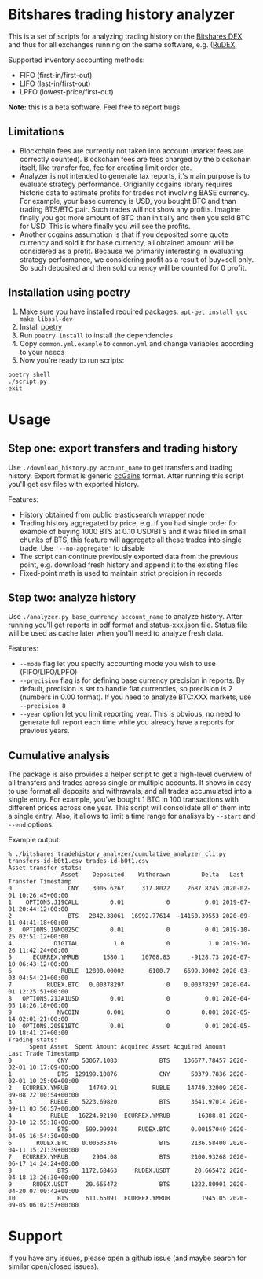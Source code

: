 Bitshares trading history analyzer
==================================

This is a set of scripts for analyzing trading history on the [Bitshares DEX](https://bitshares.org) and thus for all
exchanges running on the same software, e.g. ([RuDEX](https://rudex.org/).

Supported inventory accounting methods:

- FIFO (first-in/first-out)
- LIFO (last-in/first-out)
- LPFO (lowest-price/first-out)

**Note:** this is a beta software. Feel free to report bugs.

Limitations
-----------

* Blockchain fees are currently not taken into account (market fees are correctly counted). Blockchain fees are fees
  charged by the blockchain itself, like transfer fee, fee for creating limit order etc.
* Analyzer is not intended to generate tax reports, it's main purpose is to evaluate strategy performance. Origianlly
  ccgains library requires historic data to estimate profits for trades not involving BASE currency. For example, your
  base currency is USD, you bought BTC and than trading BTS/BTC pair. Such trades will not show any profits. Imagine
  finally you got more amount of BTC than initially and then you sold BTC for USD. This is where finally you will see
  the profits.
* Another ccgains assumption is that if you deposited some quote currency and sold it for base currency, all obtained
  amount will be considered as a profit. Because we primarily interesting in evaluating strategy performance, we
  considering profit as a result of buy+sell only. So such deposited and then sold currency will be counted for 0
  profit.

Installation using poetry
-------------------------

1. Make sure you have installed required packages: `apt-get install gcc make libssl-dev`
2. Install [poetry](https://python-poetry.org/)
3. Run `poetry install` to install the dependencies
4. Copy `common.yml.example` to `common.yml` and change variables according to your needs
5. Now you're ready to run scripts:

```
poetry shell
./script.py
exit
```

Usage
=====

Step one: export transfers and trading history
----------------------------------------------

Use `./download_history.py account_name` to get transfers and trading history. Export format is generic
[ccGains](https://github.com/probstj/ccGains/) format. After running this script you'll get csv files with exported
history.

Features:

- History obtained from public elasticsearch wrapper node
- Trading history aggregated by price, e.g. if you had single order for example of buying 1000 BTS at 0.10 USD/BTS and
  it was filled in small chunks of BTS, this feature will aggregate all these trades into single trade. Use
  `'--no-aggregate'` to disable
- The script can continue previously exported data from the previous point, e.g. download fresh history and append it to
  the existing files
- Fixed-point math is used to maintain strict precision in records

Step two: analyze history
-------------------------

Use `./analyzer.py base_currency account_name` to analyze history. After running you'll get reports in pdf format and
status-xxx.json file. Status file will be used as cache later when you'll need to analyze fresh data.

Features:

- `--mode` flag let you specify accounting mode you wish to use (FIFO/LIFO/LPFO)
- `--precision` flag is for defining base currency precision in reports. By default, precision is set to handle fiat
  currencies, so precision is 2 (numbers in 0.00 format). If you need to analyze BTC:XXX markets, use `--precision 8`
- `--year` option let you limit reporting year. This is obvious, no need to generate full report each time while you
  already have a reports for previous years.


Cumulative analysis
-------------------

The package is also provides a helper script to get a high-level overview of all transfers and trades across single or multiple accounts.
It shows in easy to use format all deposits and withrawals, and all trades accumulated into a single entry. For example,
you've bought 1 BTC in 100 transactions with different prices across one year. This script will consolidate all of them
into a single entry. Also, it allows to limit a time range for analisys by `--start` and `--end` options.

Example output:

```
% ./bitshares_tradehistory_analyzer/cumulative_analyzer_cli.py transfers-id-b0t1.csv trades-id-b0t1.csv
Asset transfer stats:
               Asset    Deposited    Withdrawn         Delta   Last Transfer Timestamp
0                CNY    3005.6267     317.8022     2687.8245 2020-02-01 10:26:45+00:00
1    OPTIONS.J19CALL         0.01            0          0.01 2019-07-01 20:44:12+00:00
2                BTS   2842.38061  16992.77614  -14150.39553 2020-09-11 04:41:18+00:00
3   OPTIONS.19NO025C         0.01            0          0.01 2019-10-25 02:51:12+00:00
4            DIGITAL          1.0            0           1.0 2019-10-26 11:42:24+00:00
5      ECURREX.YMRUB       1580.1     10708.83      -9128.73 2020-07-10 06:43:12+00:00
6              RUBLE  12800.00002       6100.7    6699.30002 2020-03-03 04:54:21+00:00
7          RUDEX.BTC   0.00378297            0    0.00378297 2020-04-01 12:25:51+00:00
8   OPTIONS.21JA1USD         0.01            0          0.01 2020-04-05 18:26:18+00:00
9             MVCOIN        0.001            0         0.001 2020-05-14 02:01:21+00:00
10  OPTIONS.20SE1BTC         0.01            0          0.01 2020-05-19 18:41:27+00:00
Trading stats:
      Spent Asset  Spent Amount Acquired Asset Acquired Amount      Last Trade Timestamp
0             CNY    53067.1083            BTS    136677.78457 2020-02-01 10:17:09+00:00
1             BTS  129199.10876            CNY      50379.7836 2020-02-01 10:25:09+00:00
2   ECURREX.YMRUB      14749.91          RUBLE     14749.32009 2020-09-08 22:00:54+00:00
3           RUBLE    5223.69820            BTS      3641.97014 2020-09-11 03:56:57+00:00
4           RUBLE   16224.92190  ECURREX.YMRUB        16388.81 2020-03-10 12:55:18+00:00
5             BTS     599.99984      RUDEX.BTC      0.00157049 2020-04-05 16:54:30+00:00
6       RUDEX.BTC    0.00535346            BTS      2136.58400 2020-04-11 15:21:39+00:00
7   ECURREX.YMRUB       2904.08            BTS      2100.93268 2020-06-17 14:24:24+00:00
8             BTS    1172.68463     RUDEX.USDT       20.665472 2020-04-18 13:26:30+00:00
9      RUDEX.USDT     20.665472            BTS      1222.80901 2020-04-20 07:00:42+00:00
10            BTS     611.65091  ECURREX.YMRUB         1945.05 2020-09-05 06:02:57+00:00
```


Support
=======

If you have any issues, please open a github issue (and maybe search for similar open/closed issues).
